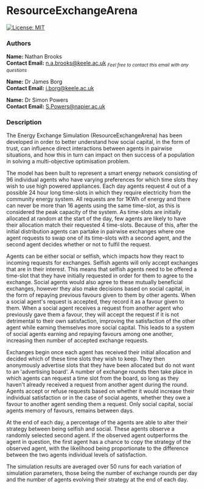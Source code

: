# ResourceExchangeArena
[![License: MIT](https://img.shields.io/badge/License-MIT-yellow.svg)](/LICENSE.md)

### Authors
**Name:** Nathan Brooks<br/>**Contact Email:** n.a.brooks@keele.ac.uk <sub>*Feel free to contact this email with any questions*</sub>

**Name:** Dr James Borg<br/>**Contact Email:** j.borg@keele.ac.uk

**Name:** Dr Simon Powers<br/>**Contact Email:** S.Powers@napier.ac.uk


### Description

The Energy Exchange Simulation (ResourceExchangeArena) has been developed in order to better understand how social capital, in the form of trust, can influence direct interactions between agents in pairwise situations, and how this in turn can impact on then success of a population in solving a multi-objective optimisation problem.

The model has been built to represent a smart energy network consisting of 96 individual agents who have varying preferences for which time slots they wish to use high powered appliances. Each day agents request 4 out of a possible 24 hour long time-slots in which they require electricity from the community energy system. All requests are for 1KWh of energy and there can never be more than 16 agents using the same time-slot, as this is considered the peak capacity of the system. As time-slots are initially allocated at random at the start of the day, few agents are likely to have their allocation match their requested 4 time-slots. Because of this, after the initial distribution agents can partake in pairwise exchanges where one agent requests to swap one of its time-slots with a second agent, and the second agent decides whether or not to fulfil the request.

Agents can be either social or selfish, which impacts how they react to incoming requests for exchanges. Selfish agents will only accept exchanges that are in their interest. This means that selfish agents need to be offered a time-slot that they have initially requested in order for them to agree to the exchange. Social agents would also agree to these mutually beneficial exchanges, however they also make decisions based on social capital, in the form of repaying previous favours given to them by other agents. When a social agent's request is accepted, they record it as a favour given to them. When a social agent receives a request from another agent who previously gave them a favour, they will accept the request if it is not detrimental to their own satisfaction, improving the satisfaction of the other agent while earning themselves more social capital. This leads to a system of social agents earning and repaying favours among one another, increasing then number of accepted exchange requests.

Exchanges begin once each agent has received their initial allocation and decided which of these time slots they wish to keep. They then anonymously advertise slots that they have been allocated but do not want to an 'advertising board'. A number of exchange rounds then take place in which agents can request a time slot from the board, so long as they haven't already received a request from another agent during the round. Agents accept or refuse requests based on whether it would increase their individual satisfaction or in the case of social agents, whether they owe a favour to another agent sending them a request. Only social capital, social agents memory of favours, remains between days.

At the end of each day, a percentage of the agents are able to alter their strategy between being selfish and social. These agents observe a randomly selected second agent. If the observed agent outperforms the agent in question, the first agent has a chance to copy the strategy of the observed agent, with the likelihood being proportionate to the difference between the two agents individual levels of satisfaction.

The simulation results are averaged over 50 runs for each variation of simulation parameters, those being the number of exchange rounds per day and the number of agents evolving their strategy at the end of each day.